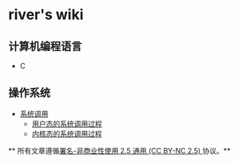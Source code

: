 <!-- TITLE: Home -->
<!-- SUBTITLE: A quick summary of Home -->

# river's wiki

## 计算机编程语言

- C

## 操作系统

- [系统调用](/operation-system/syscall)
	- [用户态的系统调用过程](/operation-system/syscall/user-space)
	- [内核态的系统调用过程](/operation-system/syscall/kernel-space)

** 所有文章遵循[署名-非商业性使用 2.5 通用 (CC BY-NC 2.5) ](https://creativecommons.org/licenses/by-nc/2.5/deed.zh)协议。**